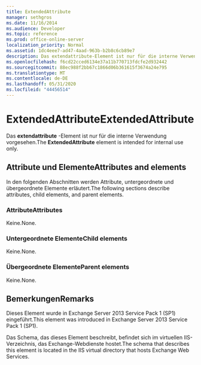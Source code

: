 ```yaml
---
title: ExtendedAttribute
manager: sethgros
ms.date: 11/16/2014
ms.audience: Developer
ms.topic: reference
ms.prod: office-online-server
localization_priority: Normal
ms.assetid: 1dc4eee7-ad47-4aad-963b-b2b8c6cb89e7
description: Das extendattribute-Element ist nur für die interne Verwendung vorgesehen.
ms.openlocfilehash: f6cd22cced6134e37a11b770713fdcfe2d932442
ms.sourcegitcommit: 88ec988f2bb67c1866d06b361615f3674a24e795
ms.translationtype: MT
ms.contentlocale: de-DE
ms.lasthandoff: 05/31/2020
ms.locfileid: "44456514"
---
```

# <a name="extendedattribute"></a><span data-ttu-id="14f69-103">ExtendedAttribute</span><span class="sxs-lookup"><span data-stu-id="14f69-103">ExtendedAttribute</span></span>

<span data-ttu-id="14f69-104">Das **extendattribute** -Element ist nur für die interne Verwendung vorgesehen.</span><span class="sxs-lookup"><span data-stu-id="14f69-104">The **ExtendedAttribute** element is intended for internal use only.</span></span> 

## <a name="attributes-and-elements"></a><span data-ttu-id="14f69-105">Attribute und Elemente</span><span class="sxs-lookup"><span data-stu-id="14f69-105">Attributes and elements</span></span>

<span data-ttu-id="14f69-106">In den folgenden Abschnitten werden Attribute, untergeordnete und übergeordnete Elemente erläutert.</span><span class="sxs-lookup"><span data-stu-id="14f69-106">The following sections describe attributes, child elements, and parent elements.</span></span>
  
### <a name="attributes"></a><span data-ttu-id="14f69-107">Attribute</span><span class="sxs-lookup"><span data-stu-id="14f69-107">Attributes</span></span>

<span data-ttu-id="14f69-108">Keine.</span><span class="sxs-lookup"><span data-stu-id="14f69-108">None.</span></span>
  
### <a name="child-elements"></a><span data-ttu-id="14f69-109">Untergeordnete Elemente</span><span class="sxs-lookup"><span data-stu-id="14f69-109">Child elements</span></span>

<span data-ttu-id="14f69-110">Keine.</span><span class="sxs-lookup"><span data-stu-id="14f69-110">None.</span></span>
  
### <a name="parent-elements"></a><span data-ttu-id="14f69-111">Übergeordnete Elemente</span><span class="sxs-lookup"><span data-stu-id="14f69-111">Parent elements</span></span>

<span data-ttu-id="14f69-112">Keine.</span><span class="sxs-lookup"><span data-stu-id="14f69-112">None.</span></span>
  
## <a name="remarks"></a><span data-ttu-id="14f69-113">Bemerkungen</span><span class="sxs-lookup"><span data-stu-id="14f69-113">Remarks</span></span>

<span data-ttu-id="14f69-114">Dieses Element wurde in Exchange Server 2013 Service Pack 1 (SP1) eingeführt.</span><span class="sxs-lookup"><span data-stu-id="14f69-114">This element was introduced in Exchange Server 2013 Service Pack 1 (SP1).</span></span>
  
<span data-ttu-id="14f69-115">Das Schema, das dieses Element beschreibt, befindet sich im virtuellen IIS-Verzeichnis, das Exchange-Webdienste hostet.</span><span class="sxs-lookup"><span data-stu-id="14f69-115">The schema that describes this element is located in the IIS virtual directory that hosts Exchange Web Services.</span></span>
  

